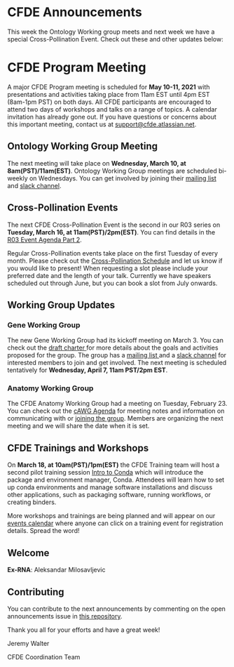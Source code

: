 # CFDE Announcements

This week the Ontology Working group meets and next week we have a special Cross-Pollination Event. Check out these and other updates below:

# CFDE Program Meeting
A major CFDE Program meeting is scheduled for **May 10-11, 2021** with presentations and activities taking place from 11am EST until 4pm EST (8am-1pm PST) on both days.  All CFDE participants are encouraged to attend two days of workshops and talks on a range of topics. A calendar invitation has already gone out. If you have questions or concerns about this important meeting, contact us at support@cfde.atlassian.net.

## Ontology Working Group Meeting
The next meeting will take place on **Wednesday, March 10, at 8am(PST)/11am(EST)**. Ontology Working Group meetings are scheduled bi-weekly on Wednesdays. You can get involved by joining their [mailing list](https://crosspollinationevents.groups.io/g/OntologyWorkingGroup) and [slack channel](https://cfdeworkspace.slack.com/archives/C01GP14DLJX.).  

## Cross-Pollination Events
The next CFDE Cross-Pollination Event is the second in our R03 series on **Tuesday, March 16, at 11am(PST)/2pm(EST)**. You can find details in the [R03 Event Agenda Part 2](https://docs.google.com/document/d/1hKPdAs82zqcUZQjMPRcRtUvAkhdIR2ibW2VLn9P_ZZg/edit?usp=sharing). 

Regular Cross-Pollination events take place on the first Tuesday of every month. Please check out the [Cross-Pollination Schedule](https://docs.google.com/spreadsheets/d/1hQAeOLkivUZZnwZ_KxfGw3neezMaWbrPk9nnFiKfQGA/edit?usp=sharing) and let us know if you would like to present! When requesting a slot please include your preferred date and the length of your talk. Currently we have speakers scheduled out through June, but you can book a slot from July onwards.

## Working Group Updates

### Gene Working Group
The new Gene Working Group had its kickoff meeting on March 3. You can check out the [draft charter ](https://drive.google.com/file/d/1DbdbQ73_YlvG9iDuDSljyWyZWKdQDKNX/view?usp=sharing)for more details about the goals and activities proposed for the group. The group has a [mailing list ](https://crosspollinationevents.groups.io/g/GeneWorkingGroup) and a [slack channel](https://join.slack.com/share/zt-mzwo0cyu-_RQ3A3DjEZjfNdCl8T6~tw) for interested members to join and get involved. The next meeting is scheduled tentatively for **Wednesday, April 7, 11am PST/2pm EST**. 

### Anatomy Working Group
The CFDE Anatomy Working Group had a meeting on Tuesday, February 23. You can check out the [cAWG Agenda](https://docs.google.com/document/d/1K5L9WllqaABbr4MGO21ogDELyvtpVrD31wbvSNhx6ys/edit?usp=sharing) for meeting notes and information on communicating with or [joining the group](https://crosspollinationevents.groups.io/g/AnatomyWorkingGroup). Members are organizing the next meeting and we will share the date when it is set.

## CFDE Trainings and Workshops

On **March 18, at 10am(PST)/1pm(EST)** the CFDE Training team will host a second pilot training session [Intro to Conda](https://www.nih-cfde.org/events/introduction-to-conda-and-package-management-2/) which will introduce the package and environment manager, Conda. Attendees will learn how to set up conda environments and manage software installations and discuss other applications, such as packaging software, running workflows, or creating binders. 

More workshops and trainings are being planned and will appear on our [events calendar](https://www.nih-cfde.org/events/) where anyone can click on a training event for registration details. Spread the word! 


## Welcome
**Ex-RNA**: Aleksandar Milosavljevic

## Contributing
You can contribute to the next announcements by commenting on the open announcements issue in [this repository](https://github.com/nih-cfde/announcements/issues).

Thank you all for your efforts and have a great week!

Jeremy Walter

CFDE Coordination Team
